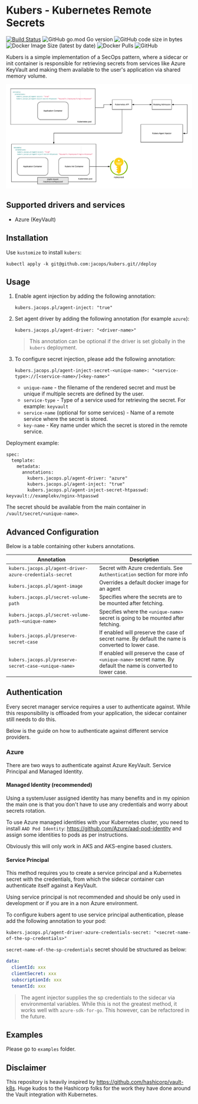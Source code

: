 # Kubers - Kubernetes Remote Secrets
[![Build Status](https://cloud.drone.io/api/badges/jacops/kubers/status.svg)](https://cloud.drone.io/jacops/kubers)
![GitHub go.mod Go version](https://img.shields.io/github/go-mod/go-version/jacops/kubers)
![GitHub code size in bytes](https://img.shields.io/github/languages/code-size/jacops/kubers)
![Docker Image Size (latest by date)](https://img.shields.io/docker/image-size/jacops/kubersctl)
![Docker Pulls](https://img.shields.io/docker/pulls/jacops/kubersctl)
![GitHub](https://img.shields.io/github/license/jacops/kubers)

Kubers is a simple implementation of a SecOps pattern, where a sidecar or init container is responsible for retrieving secrets from services like Azure KeyVault and making them available to the user's application via shared memory volume.

![Diagram](statics/diagram.png)

## Supported drivers and services
* Azure (KeyVault)

## Installation
Use `kustomize` to install `kubers`:
```
kubectl apply -k git@github.com:jacops/kubers.git//deploy
```

## Usage

1. Enable agent injection by adding the following annotation:
   ```
   kubers.jacops.pl/agent-inject: "true"
   ```
2. Set agent driver by adding the following annotation (for example `azure`):
   ```
   kubers.jacops.pl/agent-driver: "<driver-name>"
   ```
   > This annotation can be optional if the driver is set globally in the `kubers` deployment.

3. To configure secret injection, please add the following annotation:

   ```
   kubers.jacops.pl/agent-inject-secret-<unique-name>: "<service-type>://[<service-name>/]<key-name>"
   ```
   * `unique-name` - the filename of the rendered secret and must be unique if multiple secrets are defined by  the user.
   * `service-type` - Type of a service used for retrieving the secret. For example: `keyvault`
   * `service-name` (optional for some services) - Name of a remote service where the secret is stored.
   * `key-name` - Key name under which the secret is stored in the remote service.

Deployment example:
```
spec:
  template:
    metadata:
      annotations:
        kubers.jacops.pl/agent-driver: "azure"
        kubers.jacops.pl/agent-inject: "true"
        kubers.jacops.pl/agent-inject-secret-htpasswd: keyvault://examplekv/nginx-htpasswd
```

The secret should be available from the main container in `/vault/secret/<unique-name>`.

## Advanced Configuration

Below is a table containing other kubers annotations.

| Annotation | Description |
|---|---|
| `kubers.jacops.pl/agent-driver-azure-credentials-secret` | Secret with Azure credentials. See `Authentication` section for more info |
| `kubers.jacops.pl/agent-image` | Overrides a default docker image for an agent |
| `kubers.jacops.pl/secret-volume-path` | Specifies where the secrets are to be mounted after fetching. |
| `kubers.jacops.pl/secret-volume-path-<unique-name>` | Specifies where the `<unique-name>` secret is going to be mounted after fetching. |
| `kubers.jacops.pl/preserve-secret-case` | If enabled will preserve the case of secret name. By default the name is converted to lower case. |
| `kubers.jacops.pl/preserve-secret-case-<unique-name>` | If enabled will preserve the case of `<unique-name>` secret name. By default the name is converted to lower case. |


## Authentication

Every secret manager service requires a user to authenticate against. While this responsibility is offloaded from your application, the sidecar container still needs to do this.

Below is the guide on how to authenticate against different service providers.

### Azure
There are two ways to authenticate against Azure KeyVault. Service Principal and Managed Identity.

#### Managed Identity (recommended)
Using a system/user assigned identity has many benefits and in my opinion the main one is that you don't have to use any credentials and worry about secrets rotation.

To use Azure managed identities with your Kubernetes cluster, you need to install `AAD Pod Identity`: https://github.com/Azure/aad-pod-identity and assign some identities to pods as per instructions.

Obviously this will only work in AKS and AKS-engine based clusters.

#### Service Principal
This method requires you to create a service principal and a Kubernetes secret with the credentials, from which the sidecar container can authenticate itself against a KeyVault.

Using service principal is not recommended and should be only used in development or if you are in a non Azure environment.

To configure kubers agent to use service principal authentication, please add the following annotation to your pod:
```
kubers.jacops.pl/agent-driver-azure-credentials-secret: "<secret-name-of-the-sp-credentials>"
```

`secret-name-of-the-sp-credentials` secret should be structured as below:
```yaml
data:
  clientId: xxx
  clientSecret: xxx
  subscriptionId: xxx
  tenantId: xxx
```
> The agent injector supplies the sp credentials to the sidecar via environmental variables.
> While this is not the greatest method, it works well with `azure-sdk-for-go`. This however, can be refactored in the future.

## Examples

Please go to `examples` folder.

## Disclaimer
This repository is heavily inspired by https://github.com/hashicorp/vault-k8s.
Huge kudos to the Hashicorp folks for the work they have done around the Vault integration with Kubernetes.
